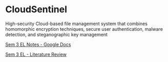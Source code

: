 # CloudSentinel
High-security Cloud-based file management system that combines homomorphic encryption techniques, secure user authentication, malware detection, and steganographic key management

[Sem 3 EL Notes - Google Docs](https://docs.google.com/document/d/1AUUXdAZ9HzzbgChV9rjBbUaT6gS2yalLxsJ4jp4YLI0/edit?usp=sharing)

[Sem 3 EL - Literature Review](https://docs.google.com/document/d/1XMi4k9VejN87kfKJshke6Bl1KBHwN6GT1xHwnmcnAmo/edit?usp=sharing)
